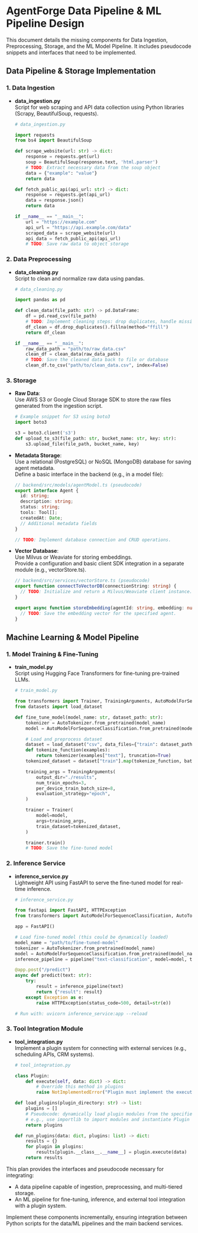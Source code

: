 # AgentForge Data Pipeline & ML Pipeline Design

This document details the missing components for Data Ingestion, Preprocessing, Storage, and the ML Model Pipeline. It includes pseudocode snippets and interfaces that need to be implemented.

## Data Pipeline & Storage Implementation

### 1. Data Ingestion

- **data_ingestion.py**  
  Script for web scraping and API data collection using Python libraries (Scrapy, BeautifulSoup, requests).

  ```python
  # data_ingestion.py

  import requests
  from bs4 import BeautifulSoup

  def scrape_website(url: str) -> dict:
      response = requests.get(url)
      soup = BeautifulSoup(response.text, 'html.parser')
      # TODO: Extract necessary data from the soup object
      data = {"example": "value"}
      return data

  def fetch_public_api(api_url: str) -> dict:
      response = requests.get(api_url)
      data = response.json()
      return data

  if __name__ == "__main__":
      url = "https://example.com"
      api_url = "https://api.example.com/data"
      scraped_data = scrape_website(url)
      api_data = fetch_public_api(api_url)
      # TODO: Save raw data to object storage
  ```

### 2. Data Preprocessing

- **data_cleaning.py**  
  Script to clean and normalize raw data using pandas.

  ```python
  # data_cleaning.py

  import pandas as pd

  def clean_data(file_path: str) -> pd.DataFrame:
      df = pd.read_csv(file_path)
      # TODO: Implement cleaning steps: drop duplicates, handle missing values, normalization, etc.
      df_clean = df.drop_duplicates().fillna(method="ffill")
      return df_clean

  if __name__ == "__main__":
      raw_data_path = "path/to/raw_data.csv"
      clean_df = clean_data(raw_data_path)
      # TODO: Save the cleaned data back to file or database
      clean_df.to_csv("path/to/clean_data.csv", index=False)
  ```

### 3. Storage

- **Raw Data**:  
  Use AWS S3 or Google Cloud Storage SDK to store the raw files generated from the ingestion script.

  ```python
  # Example snippet for S3 using boto3
  import boto3

  s3 = boto3.client('s3')
  def upload_to_s3(file_path: str, bucket_name: str, key: str):
      s3.upload_file(file_path, bucket_name, key)
  ```

- **Metadata Storage**:  
  Use a relational (PostgreSQL) or NoSQL (MongoDB) database for saving agent metadata.  
  Define a basic interface in the backend (e.g., in a model file):

  ```typescript
  // backend/src/models/agentModel.ts (pseudocode)
  export interface Agent {
    id: string;
    description: string;
    status: string;
    tools: Tool[];
    createdAt: Date;
    // Additional metadata fields
  }

  // TODO: Implement database connection and CRUD operations.
  ```

- **Vector Database**:  
  Use Milvus or Weaviate for storing embeddings.  
  Provide a configuration and basic client SDK integration in a separate module (e.g., vectorStore.ts).

  ```typescript
  // backend/src/services/vectorStore.ts (pseudocode)
  export function connectToVectorDB(connectionString: string) {
    // TODO: Initialize and return a Milvus/Weaviate client instance.
  }

  export async function storeEmbedding(agentId: string, embedding: number[]) {
    // TODO: Save the embedding vector for the specified agent.
  }
  ```

## Machine Learning & Model Pipeline

### 1. Model Training & Fine-Tuning

- **train_model.py**  
  Script using Hugging Face Transformers for fine-tuning pre-trained LLMs.

  ```python
  # train_model.py

  from transformers import Trainer, TrainingArguments, AutoModelForSequenceClassification, AutoTokenizer
  from datasets import load_dataset

  def fine_tune_model(model_name: str, dataset_path: str):
      tokenizer = AutoTokenizer.from_pretrained(model_name)
      model = AutoModelForSequenceClassification.from_pretrained(model_name)

      # Load and preprocess dataset
      dataset = load_dataset("csv", data_files={"train": dataset_path})
      def tokenize_function(examples):
          return tokenizer(examples["text"], truncation=True)
      tokenized_dataset = dataset["train"].map(tokenize_function, batched=True)

      training_args = TrainingArguments(
          output_dir="./results",
          num_train_epochs=3,
          per_device_train_batch_size=8,
          evaluation_strategy="epoch",
      )

      trainer = Trainer(
          model=model,
          args=training_args,
          train_dataset=tokenized_dataset,
      )

      trainer.train()
      # TODO: Save the fine-tuned model
  ```

### 2. Inference Service

- **inference_service.py**  
  Lightweight API using FastAPI to serve the fine-tuned model for real-time inference.

  ```python
  # inference_service.py

  from fastapi import FastAPI, HTTPException
  from transformers import AutoModelForSequenceClassification, AutoTokenizer, pipeline

  app = FastAPI()

  # Load fine-tuned model (this could be dynamically loaded)
  model_name = "path/to/fine-tuned-model"
  tokenizer = AutoTokenizer.from_pretrained(model_name)
  model = AutoModelForSequenceClassification.from_pretrained(model_name)
  inference_pipeline = pipeline("text-classification", model=model, tokenizer=tokenizer)

  @app.post("/predict")
  async def predict(text: str):
      try:
          result = inference_pipeline(text)
          return {"result": result}
      except Exception as e:
          raise HTTPException(status_code=500, detail=str(e))

  # Run with: uvicorn inference_service:app --reload
  ```

### 3. Tool Integration Module

- **tool_integration.py**  
  Implement a plugin system for connecting with external services (e.g., scheduling APIs, CRM systems).

  ```python
  # tool_integration.py

  class Plugin:
      def execute(self, data: dict) -> dict:
          # Override this method in plugins
          raise NotImplementedError("Plugin must implement the execute method")

  def load_plugins(plugin_directory: str) -> list:
      plugins = []
      # Pseudocode: dynamically load plugin modules from the specified directory.
      # e.g., use importlib to import modules and instantiate Plugin subclasses.
      return plugins

  def run_plugins(data: dict, plugins: list) -> dict:
      results = {}
      for plugin in plugins:
          results[plugin.__class__.__name__] = plugin.execute(data)
      return results
  ```

This plan provides the interfaces and pseudocode necessary for integrating:
- A data pipeline capable of ingestion, preprocessing, and multi-tiered storage.
- An ML pipeline for fine-tuning, inference, and external tool integration with a plugin system.

Implement these components incrementally, ensuring integration between Python scripts for the data/ML pipelines and the main backend services.
